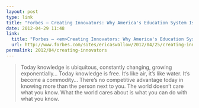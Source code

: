 ```yaml
---
layout: post
type: link
title: "Forbes — Creating Innovators: Why America's Education System Is Obsolete"
date: 2012-04-29 11:48
link: 
  title: "Forbes — <em>Creating Innovators: Why America's Education System Is Obsolete</em>"
  url: http://www.forbes.com/sites/ericaswallow/2012/04/25/creating-innovators/
permalink: 2012/04/creating-innovators
---
```


> Today knowledge is ubiquitous, constantly changing, growing exponentially… Today knowledge is free. It’s like air, it’s like water. It’s become a commodity… There’s no competitive advantage today in knowing more than the person next to you. The world doesn’t care what you know. What the world cares about is what you can do with what you know.
